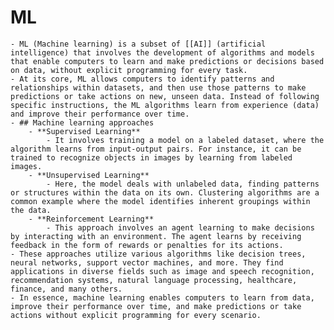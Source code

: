 # ML
	- ML (Machine learning) is a subset of [[AI]] (artificial intelligence) that involves the development of algorithms and models that enable computers to learn and make predictions or decisions based on data, without explicit programming for every task.
	- At its core, ML allows computers to identify patterns and relationships within datasets, and then use those patterns to make predictions or take actions on new, unseen data. Instead of following specific instructions, the ML algorithms learn from experience (data) and improve their performance over time.
	- ## Machine learning approaches
		- **Supervised Learning**
			- It involves training a model on a labeled dataset, where the algorithm learns from input-output pairs. For instance, it can be trained to recognize objects in images by learning from labeled images.
		- **Unsupervised Learning**
			- Here, the model deals with unlabeled data, finding patterns or structures within the data on its own. Clustering algorithms are a common example where the model identifies inherent groupings within the data.
		- **Reinforcement Learning**
			- This approach involves an agent learning to make decisions by interacting with an environment. The agent learns by receiving feedback in the form of rewards or penalties for its actions.
	- These approaches utilize various algorithms like decision trees, neural networks, support vector machines, and more. They find applications in diverse fields such as image and speech recognition, recommendation systems, natural language processing, healthcare, finance, and many others.
	- In essence, machine learning enables computers to learn from data, improve their performance over time, and make predictions or take actions without explicit programming for every scenario.